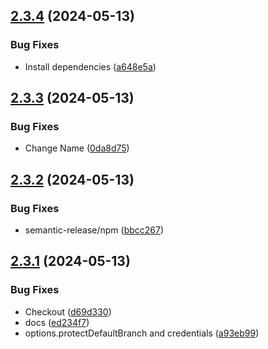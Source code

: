 ## [2.3.4](https://github.com/arpanrec/github-master-controller/compare/2.3.3...2.3.4) (2024-05-13)


### Bug Fixes

* Install dependencies ([a648e5a](https://github.com/arpanrec/github-master-controller/commit/a648e5a1892f58177c5b7222d656813e701db9bd))

## [2.3.3](https://github.com/arpanrec/github-master-controller/compare/2.3.2...2.3.3) (2024-05-13)


### Bug Fixes

* Change Name ([0da8d75](https://github.com/arpanrec/github-master-controller/commit/0da8d75d469850289045244a4e025d7df8476084))

## [2.3.2](https://github.com/arpanrec/github-master-controller/compare/2.3.1...2.3.2) (2024-05-13)


### Bug Fixes

* semantic-release/npm ([bbcc267](https://github.com/arpanrec/github-master-controller/commit/bbcc267412f597664aa64210ffc1c848490f054a))

## [2.3.1](https://github.com/arpanrec/github-master-controller/compare/2.3.0...2.3.1) (2024-05-13)


### Bug Fixes

* Checkout ([d69d330](https://github.com/arpanrec/github-master-controller/commit/d69d3303bf07d386b1d4644e3ff0a387c5989cc1))
* docs ([ed234f7](https://github.com/arpanrec/github-master-controller/commit/ed234f70a370849447ac313a8c3dea3be56c8dd5))
* options.protectDefaultBranch and credentials ([a93eb99](https://github.com/arpanrec/github-master-controller/commit/a93eb990889439c9de0b857ff1fd338f18e997c0))
